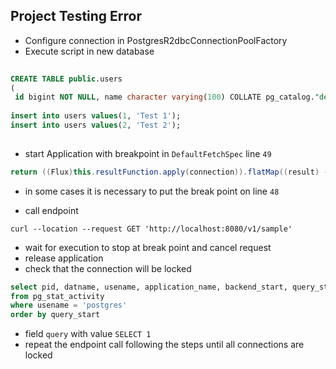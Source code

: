 ## Project Testing Error
- Configure connection in PostgresR2dbcConnectionPoolFactory
- Execute script in new database
```sql  
  
CREATE TABLE public.users  
(  
 id bigint NOT NULL, name character varying(100) COLLATE pg_catalog."default" NOT NULL, CONSTRAINT user_pkey PRIMARY KEY (id));  
  
insert into users values(1, 'Test 1');  
insert into users values(2, 'Test 2');  
  
```
- start Application with breakpoint in `DefaultFetchSpec` line `49`
```java
return ((Flux)this.resultFunction.apply(connection)).flatMap((result) -> {
```
- in some cases it is necessary to put the break point on line `48`

- call endpoint
```
curl --location --request GET 'http://localhost:8080/v1/sample'
```
- wait for execution to stop at break point and cancel request
- release application
- check that the connection will be locked
```sql
select pid, datname, usename, application_name, backend_start, query_start, query
from pg_stat_activity
where usename = 'postgres' 
order by query_start
```
- field `query` with value `SELECT 1`
- repeat the endpoint call following the steps until all connections are locked
